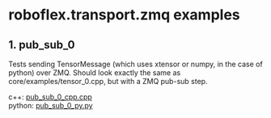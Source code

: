 # roboflex.transport.zmq examples


## 1. **pub_sub_0** 

Tests sending TensorMessage (which uses xtensor or numpy, in the case of python) over ZMQ. Should look exactly the same as core/examples/tensor_0.cpp, but with a ZMQ pub-sub step.

c++: [pub_sub_0_cpp.cpp](pub_sub_0_cpp.cpp)                
python: [pub_sub_0_py.py](pub_sub_0_py.py)
